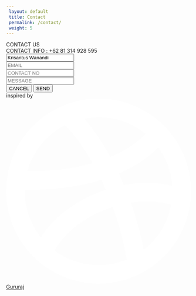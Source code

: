 ```yaml
---
 layout: default
 title: Contact
 permalink: /contact/
 weight: 5
---
```

<head>
    <link rel="contactsheet" href="contact.css">
</head>
<div class="background">
  <div class="container">
    <div class="screen">
      <div class="screen-header">
        <div class="screen-header-left">
          <div class="screen-header-button close"></div>
          <div class="screen-header-button maximize"></div>
          <div class="screen-header-button minimize"></div>
        </div>
        <div class="screen-header-right">
          <div class="screen-header-ellipsis"></div>
          <div class="screen-header-ellipsis"></div>
          <div class="screen-header-ellipsis"></div>
        </div>
      </div>
      <div class="screen-body">
        <div class="screen-body-item left">
          <div class="app-title">
            <span>CONTACT</span>
            <span>US</span>
          </div>
          <div class="app-contact">CONTACT INFO : +62 81 314 928 595</div>
        </div>
        <div class="screen-body-item">
          <div class="app-form">
            <div class="app-form-group">
              <input class="app-form-control" placeholder="NAME" value="Krisantus Wanandi">
            </div>
            <div class="app-form-group">
              <input class="app-form-control" placeholder="EMAIL">
            </div>
            <div class="app-form-group">
              <input class="app-form-control" placeholder="CONTACT NO">
            </div>
            <div class="app-form-group message">
              <input class="app-form-control" placeholder="MESSAGE">
            </div>
            <div class="app-form-group buttons">
              <button class="app-form-button">CANCEL</button>
              <button class="app-form-button">SEND</button>
            </div>
          </div>
        </div>
      </div>
    </div>
    <div class="credits">
      inspired by
      <a class="credits-link" href="https://dribbble.com/shots/2666271-Contact" target="_blank">
        <svg class="dribbble" viewBox="0 0 200 200">
          <g stroke="#ffffff" fill="none">
            <circle cx="100" cy="100" r="90" stroke-width="20"></circle>
            <path d="M62.737004,13.7923523 C105.08055,51.0454853 135.018754,126.906957 141.768278,182.963345" stroke-width="20"></path>
            <path d="M10.3787186,87.7261455 C41.7092324,90.9577894 125.850356,86.5317271 163.474536,38.7920951" stroke-width="20"></path>
            <path d="M41.3611549,163.928627 C62.9207607,117.659048 137.020642,86.7137169 189.041451,107.858103" stroke-width="20"></path>
          </g>
        </svg>
        Gururaj
      </a>
    </div>
  </div>
</div>
